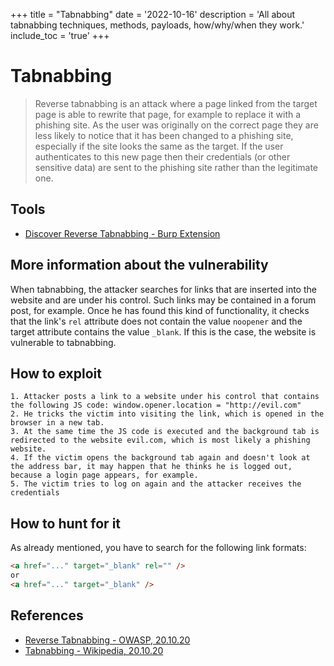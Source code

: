 +++
title = "Tabnabbing"
date = '2022-10-16'
description = 'All about tabnabbing techniques, methods, payloads, how/why/when they work.'
include_toc = 'true'
+++
# Tabnabbing

> Reverse tabnabbing is an attack where a page linked from the target page is able to rewrite that page, for example to replace it with a phishing site. As the user was originally on the correct page they are less likely to notice that it has been changed to a phishing site, especially if the site looks the same as the target. If the user authenticates to this new page then their credentials (or other sensitive data) are sent to the phishing site rather than the legitimate one.

## Tools

- [Discover Reverse Tabnabbing - Burp Extension](https://portswigger.net/bappstore/80eb8fd46bf847b4b17861482c2f2a30)

## More information about the vulnerability

When tabnabbing, the attacker searches for links that are inserted into the website and are under his control. Such links may be contained in a forum post, for example. Once he has found this kind of functionality, it checks that the link's `rel` attribute does not contain the value `noopener` and the target attribute contains the value `_blank`. If this is the case, the website is vulnerable to tabnabbing.

## How to exploit 
```
1. Attacker posts a link to a website under his control that contains the following JS code: window.opener.location = "http://evil.com"
2. He tricks the victim into visiting the link, which is opened in the browser in a new tab.
3. At the same time the JS code is executed and the background tab is redirected to the website evil.com, which is most likely a phishing website.
4. If the victim opens the background tab again and doesn't look at the address bar, it may happen that he thinks he is logged out, because a login page appears, for example.
5. The victim tries to log on again and the attacker receives the credentials
```

## How to hunt for it 

As already mentioned, you have to search for the following link formats: 

```html
<a href="..." target="_blank" rel="" />  
or
<a href="..." target="_blank" />
```

## References

- [Reverse Tabnabbing - OWASP, 20.10.20](https://owasp.org/www-community/attacks/Reverse_Tabnabbing)
- [Tabnabbing - Wikipedia, 20.10.20](https://en.wikipedia.org/wiki/Tabnabbing)

